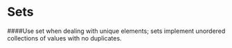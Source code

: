 # Sets

####Use set when dealing with unique elements; sets implement unordered collections of values with no duplicates.

		